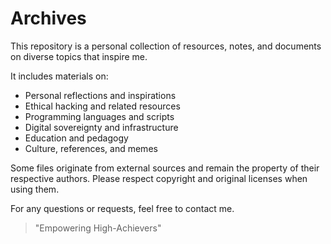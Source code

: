 # Archives

This repository is a personal collection of resources, notes, and documents on diverse topics that inspire me.

It includes materials on:

- Personal reflections and inspirations 
- Ethical hacking and related resources 
- Programming languages and scripts 
- Digital sovereignty and infrastructure 
- Education and pedagogy 
- Culture, references, and memes 

Some files originate from external sources and remain the property of their respective authors. 
Please respect copyright and original licenses when using them.

For any questions or requests, feel free to contact me.

> "Empowering High-Achievers"


